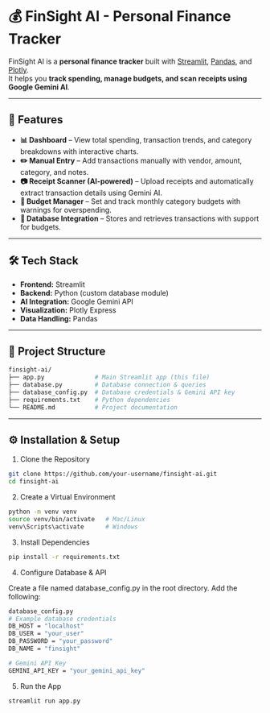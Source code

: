 # 💰 FinSight AI - Personal Finance Tracker

FinSight AI is a **personal finance tracker** built with [Streamlit](https://streamlit.io/), [Pandas](https://pandas.pydata.org/), and [Plotly](https://plotly.com/).  
It helps you **track spending, manage budgets, and scan receipts using Google Gemini AI**.  

---

## 🚀 Features

- **📊 Dashboard** – View total spending, transaction trends, and category breakdowns with interactive charts.  
- **✏️ Manual Entry** – Add transactions manually with vendor, amount, category, and notes.  
- **📷 Receipt Scanner (AI-powered)** – Upload receipts and automatically extract transaction details using Gemini AI.  
- **🎯 Budget Manager** – Set and track monthly category budgets with warnings for overspending.  
- **🔗 Database Integration** – Stores and retrieves transactions with support for budgets.  

---

## 🛠️ Tech Stack

- **Frontend:** Streamlit  
- **Backend:** Python (custom database module)  
- **AI Integration:** Google Gemini API  
- **Visualization:** Plotly Express  
- **Data Handling:** Pandas  

---

## 📂 Project Structure

```bash
finsight-ai/
├── app.py              # Main Streamlit app (this file)
├── database.py         # Database connection & queries
├── database_config.py  # Database credentials & Gemini API key
├── requirements.txt    # Python dependencies
└── README.md           # Project documentation
```

---

## ⚙️ Installation & Setup

1. Clone the Repository
```bash
git clone https://github.com/your-username/finsight-ai.git
cd finsight-ai
```

2. Create a Virtual Environment
```bash
python -m venv venv
source venv/bin/activate   # Mac/Linux
venv\Scripts\activate      # Windows
```

3. Install Dependencies
```bash
pip install -r requirements.txt
```

4. Configure Database & API

Create a file named database_config.py in the root directory.
Add the following:

```bash
database_config.py
# Example database credentials
DB_HOST = "localhost"
DB_USER = "your_user"
DB_PASSWORD = "your_password"
DB_NAME = "finsight"

# Gemini API Key
GEMINI_API_KEY = "your_gemini_api_key"
```

5. Run the App
```bash
streamlit run app.py
```
